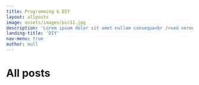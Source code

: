 ```yaml
---
title: Programming & DIY
layout: allposts
image: assets/images/pic11.jpg
description: 'Lorem ipsum dolor sit amet nullam consequa<br />sed veroeros. tempus adipiscing nulla.'
landing-title: 'DIY'
nav-menu: true
author: null
---
```


<h1>All posts</h1>
